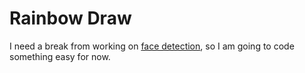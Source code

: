 # Rainbow Draw

I need a break from working on [face detection](https://github.com/unixpickle/mustachemash), so I am going to code something easy for now.
